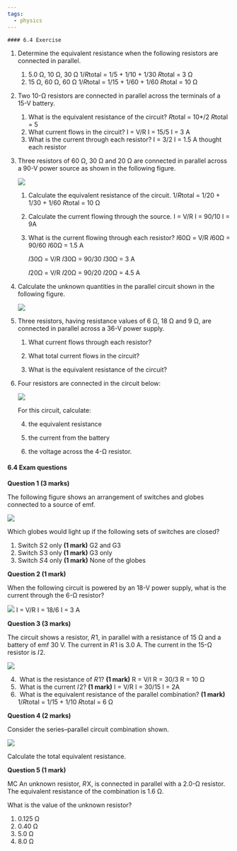 ```yaml
---
tags:
  - physics
---
```

	#### 6.4 Exercise

1. Determine the equivalent resistance when the following resistors are connected in parallel.
    
    1. 5.0 Ω, 10 Ω, 30 Ω
        1/*R*total = 1/5 + 1/10 + 1/30 
        *R*total = 3 Ω
    2. 15 Ω, 60 Ω, 60 Ω
        1/*R*total = 1/15 + 1/60 + 1/60
        *R*total = 10 Ω
2. Two 10-Ω resistors are connected in parallel across the terminals of a 15-V battery.
    
    1. What is the equivalent resistance of the circuit?
        *R*total = 10*/2
        *R*total = 5
    2. What current flows in the circuit?
        I = V/R
        I = 15/5
        I = 3 A
    3. What is the current through each resistor?
        I = 3/2
        I = 1.5 A thought each resistor
3. Three resistors of 60 Ω, 30 Ω and 20 Ω are connected in parallel across a 90-V power source as shown in the following figure.
    
    [![](https://content2.learnon.com.au/secure/ebooks/97811198/9781119887843/images/c06f40.png)](https://content2.learnon.com.au/secure/ebooks/97811198/9781119887843/images/lightwindow/c06f40.png)
    
    1. Calculate the equivalent resistance of the circuit.
        1/*R*total = 1/20 + 1/30 + 1/60
        *R*total = 10 Ω
    2. Calculate the current flowing through the source.
        I = V/R
        I = 90/10
        I = 9A
    3. What is the current flowing through each resistor?
        *I*60Ω = V/R
        *I*60Ω = 90/60
        *I*60Ω = 1.5 A

		*I*30Ω = V/R
		*I*30Ω = 90/30
		*I*30Ω = 3 A

		*I*20Ω = V/R
		*I*20Ω = 90/20
		*I*20Ω = 4.5 A
4. Calculate the unknown quantities in the parallel circuit shown in the following figure.
    
    [![](https://content2.learnon.com.au/secure/ebooks/97811198/9781119887843/images/c06f41.png)](https://content2.learnon.com.au/secure/ebooks/97811198/9781119887843/images/lightwindow/c06f41.png)
    
5. Three resistors, having resistance values of 6 Ω, 18 Ω and 9 Ω, are connected in parallel across a 36-V power supply.
    
    1. What current flows through each resistor?
        
    2. What total current flows in the circuit?
        
    3. What is the equivalent resistance of the circuit?
        
6. Four resistors are connected in the circuit below:
    
    [![](https://content2.learnon.com.au/secure/ebooks/97811198/9781119887843/images/c06f42.png)](https://content2.learnon.com.au/secure/ebooks/97811198/9781119887843/images/lightwindow/c06f42.png)
    
    For this circuit, calculate:
    
    4. the equivalent resistance
        
    5. the current from the battery
        
    6. the voltage across the 4-Ω resistor.
        

#### 6.4 Exam questions

**[](https://content2.learnon.com.au/embedded-searchlight?&isbn=9781119887843&assetid=tlvd-4291)Question 1 (3 marks)**

The following figure shows an arrangement of switches and globes connected to a source of emf.

[![](https://content2.learnon.com.au/secure/ebooks/97811198/9781119887843/images/c06f43.png)](https://content2.learnon.com.au/secure/ebooks/97811198/9781119887843/images/lightwindow/c06f43.png)

Which globes would light up if the following sets of switches are closed?

1. Switch _S_ 2 only ****(1 mark)****
    G2 and G3
2. Switch _S_ 3 only ****(1 mark)****
    G3 only
3. Switch _S_ 4 only ****(1 mark)****
    None of the globes

**[](https://content2.learnon.com.au/embedded-searchlight?&isbn=9781119887843&assetid=tlvd-4292)Question 2 (1 mark)**

When the following circuit is powered by an 18-V power supply, what is the current through the 6-Ω resistor?

[![](https://content2.learnon.com.au/secure/ebooks/97811198/9781119887843/images/c06f44.png)](https://content2.learnon.com.au/secure/ebooks/97811198/9781119887843/images/lightwindow/c06f44.png)
I = V/R
I = 18/6
I = 3 A

**[](https://content2.learnon.com.au/embedded-searchlight?&isbn=9781119887843&assetid=tlvd-4293)Question 3 (3 marks)**

The circuit shows a resistor, _R_ 1, in parallel with a resistance of 15 Ω and a battery of emf 30 V. The current in _R_ 1 is 3.0 A. The current in the 15-Ω resistor is _I_ 2.

[![](https://content2.learnon.com.au/secure/ebooks/97811198/9781119887843/images/c06f45.png)](https://content2.learnon.com.au/secure/ebooks/97811198/9781119887843/images/lightwindow/c06f45.png)

4.  What is the resistance of _R_ 1? ****(1 mark)****
    R = V/I
	R = 30/3
	R = 10 Ω
5.  What is the current _I_ 2? ****(1 mark)****
    I = V/R
	I = 30/15
	I = 2A
6.  What is the equivalent resistance of the parallel combination? ****(1 mark)****
    1/*R*total = 1/15 + 1/10
	*R*total = 6 Ω

**[](https://content2.learnon.com.au/embedded-searchlight?&isbn=9781119887843&assetid=tlvd-4294)Question 4 (2 marks)**

Consider the series–parallel circuit combination shown.

[![](https://content2.learnon.com.au/secure/ebooks/97811198/9781119887843/images/c06f46.png)](https://content2.learnon.com.au/secure/ebooks/97811198/9781119887843/images/lightwindow/c06f46.png)

Calculate the total equivalent resistance.

**[](https://content2.learnon.com.au/embedded-searchlight?&isbn=9781119887843&assetid=tlvd-4295)Question 5 (1 mark)**

MC An unknown resistor, _R_ X, is connected in parallel with a 2.0-Ω resistor. The equivalent resistance of the combination is 1.6 Ω.

What is the value of the unknown resistor?

1. 0.125 Ω
2. 0.40 Ω
3. 5.0 Ω
4. 8.0 Ω